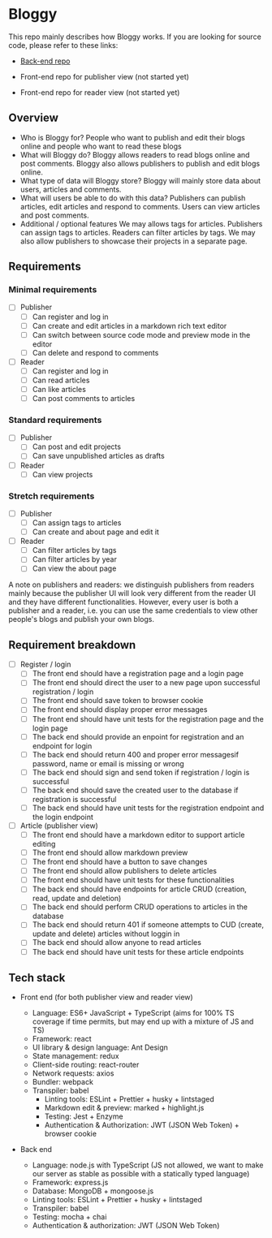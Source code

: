 # Bloggy

This repo mainly describes how Bloggy works. If you are looking for source code, please refer to these links:

- [Back-end repo](https://github.com/chuntonggao/bloggy-server.git) 

- Front-end repo for publisher view (not started yet)

- Front-end repo for reader view (not started yet)

## Overview

- Who is Bloggy for?
	People who want to publish and edit their blogs online and people who want to read these blogs
- What will Bloggy do?
	Bloggy allows readers to read blogs online and post comments. Bloggy also allows publishers to publish and edit blogs online.
- What type of data will Bloggy store?
	Bloggy will mainly store data about users, articles and comments.
- What will users be able to do with this data?
	Publishers can publish articles, edit articles and respond to comments. Users can view articles and post comments.
- Additional / optional features
	We may allows tags for articles. Publishers can assign tags to articles. Readers can filter articles by tags. We may also allow publishers to showcase their projects in a separate page.
	
## Requirements

### Minimal requirements
- [ ] Publisher
	- [ ] Can register and log in 	
	- [ ] Can create and edit articles in a markdown rich text editor
	- [ ] Can switch between source code mode and preview mode in the editor
	- [ ] Can delete and respond to comments 
- [ ] Reader
	- [ ] Can register and log in
	- [ ] Can read articles
	- [ ] Can like articles
	- [ ] Can post comments to articles

### Standard requirements
- [ ] Publisher
	- [ ] Can post and edit projects
	- [ ] Can save unpublished articles as drafts
- [ ] Reader
	- [ ] Can view projects

###  Stretch requirements
- [ ] Publisher
	- [ ] Can assign tags to articles
	- [ ] Can create and about page and edit it
- [ ]  Reader
	- [ ] Can filter articles by tags
	- [ ] Can filter articles by year  
	- [ ] Can view the about page

A note on publishers and readers: we distinguish publishers from readers mainly because the publisher UI will look very different from the reader UI and they have different functionalities. However, every user is both a publisher and a reader, i.e. you can use the same credentials to view other people's blogs and publish your own blogs.



## Requirement breakdown

- [ ] Register / login
	- [ ] The front end should have a registration page and a login page
	- [ ] The front end should direct the user to a new page upon successful registration / login
	- [ ] The front end should save token to browser cookie
	- [ ] The front end should display proper error messages
	- [ ] The front end should have unit tests for the registration page and the login page
	- [ ] The back end should provide an enpoint for registration and an endpoint for login
	- [ ] The back end should return 400 and proper error messagesif password, name or email is missing or wrong
	- [ ] The back end should sign and send token if registration / login is successful
	- [ ] The back end should save the created user to the database if registration is successful
	- [ ] The back end should have unit tests for the registration endpoint and the login endpoint

- [ ] Article (publisher view)
	- [ ] The front end should have a markdown editor to support article editing
	- [ ] The front end should allow markdown preview
	- [ ] The front end should have a button to save changes
	- [ ] The front end should allow publishers to delete articles
	- [ ] The front end should have unit tests for these functionalities
	- [ ] The back end should have endpoints for article CRUD (creation, read, update and deletion)
	- [ ]  The back end should perform CRUD operations to articles in the database
	- [ ]  The back end should return 401 if someone attempts to CUD (create, update and delete) articles without loggin in
	- [ ]  The back end should allow anyone to read articles
	- [ ]  The back end should have unit tests for these article endpoints 

## Tech stack

- Front end (for both publisher view and reader view)
	- Language: ES6+ JavaScript + TypeScript (aims for 100% TS coverage if time permits, but may end up with a mixture of JS and TS)
	- Framework: react
	- UI library & design language: Ant Design
	- State management: redux
  - Client-side routing: react-router
  - Network requests: axios
  - Bundler: webpack
  - Transpiler: babel
	- Linting tools: ESLint + Prettier + husky + lintstaged
	- Markdown edit & preview: marked + highlight.js
	- Testing: Jest + Enzyme
	- Authentication & Authorization:  JWT (JSON Web Token) + browser cookie

- Back end
	- Language: node.js with TypeScript (JS not allowed, we want to make our server as stable as possible with a statically typed language)
	- Framework: express.js
	- Database: MongoDB + mongoose.js
	- Linting tools: ESLint + Prettier + husky + lintstaged
	- Transpiler: babel
	- Testing: mocha + chai
	- Authentication & authorization: JWT (JSON Web Token)